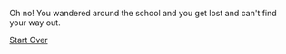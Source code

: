 Oh no! You wandered around the school and you get lost and can't find your way out.



[Start Over](../README.md)
